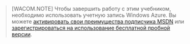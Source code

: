 > [WACOM.NOTE]
> Чтобы завершить работу с этим учебником, необходимо использовать учетную запись Windows Azure. Вы можете <a href="http://www.windowsazure.com/ru-ru/pricing/member-offers/msdn-benefits-details/" target="_blank">активировать свои преимущества подписчика MSDN</a> или <a href="http://www.windowsazure.com/ru-ru/pricing/free-trial/" target="_blank">зарегистрироваться на использование бесплатной пробной версии</a>.

